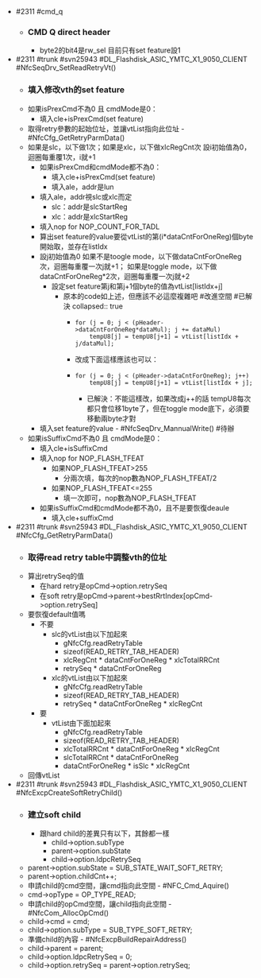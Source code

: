 - #2311 #cmd_q
	- ### CMD Q direct header
		- byte2的bit4是rw_sel
		  目前只有set feature設1
- #2311 #trunk #svn25943 #DL_Flashdisk_ASIC_YMTC_X1_9050_CLIENT #NfcSeqDrv_SetReadRetryVt()
	- ### 填入修改vth的set feature
	- 如果isPrexCmd不為0 且 cmdMode是0：
		- 填入cle+isPrexCmd(set feature)
	- 取得retry參數的起始位址，並讓vtList指向此位址 - #NfcCfg_GetRetryParmData()
	- 如果是slc，以下做1次；如果是xlc，以下做xlcRegCnt次
	  設i初始值為0，迴圈每重覆1次，i就+1
		- 如果isPrexCmd和cmdMode都不為0：
			- 填入cle+isPrexCmd(set feature)
			- 填入ale，addr是lun
		- 填入ale，addr視slc或xlc而定
			- slc：addr是slcStartReg
			- xlc：addr是xlcStartReg
		- 填入nop for NOP_COUNT_FOR_TADL
		- 算出set feature的value要從vtList的第(i*dataCntForOneReg)個byte開始取，並存在listIdx
		- 設j初始值為0
		  如果不是toogle mode，以下做dataCntForOneReg次，迴圈每重覆一次j就+1；
		  如果是toggle mode，以下做dataCntForOneReg*2次，迴圈每重覆一次j就+2
			- 設定set feature第j和第j+1個byte的值為vtList[listIdx+j]
				- 原本的code如上述，但應該不必這麼複雜吧 #改進空間 #已解決
				  collapsed:: true
					- ```
					  for (j = 0; j < (pHeader->dataCntForOneReg*dataMul); j += dataMul)
					      tempU8[j] = tempU8[j+1] = vtList[listIdx + j/dataMul];
					  ```
					- 改成下面這樣應該也可以：
					- ```
					  for (j = 0; j < (pHeader->dataCntForOneReg); j++)
					      tempU8[j] = tempU8[j+1] = vtList[listIdx + j];
					  ```
						- 已解決：不能這樣改，如果改成j++的話
						  tempU8每次都只會位移1byte了，但在toggle mode底下，必須要移動兩byte才對
		- 填入set feature的value - #NfcSeqDrv_MannualWrite() #待辦
	- 如果isSuffixCmd不為0 且 cmdMode是0：
		- 填入cle+isSuffixCmd
		- 填入nop for NOP_FLASH_TFEAT
			- 如果NOP_FLASH_TFEAT>255
				- 分兩次填，每次的nop數為NOP_FLASH_TFEAT/2
			- 如果NOP_FLASH_TFEAT<=255
				- 填一次即可，nop數為NOP_FLASH_TFEAT
		- 如果isSuffixCmd和cmdMode都不為0，且不是要恢復deaule
			- 填入cle+suffixCmd
- #2311 #trunk #svn25943 #DL_Flashdisk_ASIC_YMTC_X1_9050_CLIENT #NfcCfg_GetRetryParmData()
	- ### 取得read retry table中調整vth的位址
	- 算出retrySeq的值
		- 在hard retry是opCmd->option.retrySeq
		- 在soft retry是opCmd->parent->bestRrtIndex[opCmd->option.retrySeq]
	- 要恢復default值嗎
		- 不要
			- slc的vtList由以下加起來
				- gNfcCfg.readRetryTable
				- sizeof(READ_RETRY_TAB_HEADER)
				- xlcRegCnt * dataCntForOneReg * xlcTotalRRCnt
				- retrySeq * dataCntForOneReg
			- xlc的vtList由以下加起來
				- gNfcCfg.readRetryTable
				- sizeof(READ_RETRY_TAB_HEADER)
				- retrySeq * dataCntForOneReg * xlcRegCnt
		- 要
			- vtList由下面加起來
				- gNfcCfg.readRetryTable
				- sizeof(READ_RETRY_TAB_HEADER)
				- xlcTotalRRCnt * dataCntForOneReg * xlcRegCnt
				- slcTotalRRCnt * dataCntForOneReg
				- dataCntForOneReg * isSlc * xlcRegCnt
	- 回傳vtList
- #2311 #trunk #svn25943 #DL_Flashdisk_ASIC_YMTC_X1_9050_CLIENT #NfcExcpCreateSoftRetryChild()
	- ### 建立soft child
		- 跟hard child的差異只有以下，其餘都一樣
			- child->option.subType
			- parent->option.subState
			- child->option.ldpcRetrySeq
	- parent->option.subState = SUB_STATE_WAIT_SOFT_RETRY;
	- parent->option.childCnt++;
	- 申請child的cmd空間，讓cmd指向此空間 - #NFC_Cmd_Aquire()
	- cmd->opType = OP_TYPE_READ;
	- 申請child的opCmd空間，讓child指向此空間 - #NfcCom_AllocOpCmd()
	- child->cmd = cmd;
	- child->option.subType = SUB_TYPE_SOFT_RETRY;
	- 準備child的內容 - #NfcExcpBuildRepairAddress()
	- child->parent = parent;
	- child->option.ldpcRetrySeq = 0;
	- child->option.retrySeq = parent->option.retrySeq;